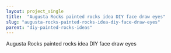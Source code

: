 ```yaml
---
layout: project_single
title:  "Augusta Rocks painted rocks idea DIY face draw eyes"
slug: "augusta-rocks-painted-rocks-idea-diy-face-draw-eyes"
parent: "diy-painted-rocks-ideas"
---
```

Augusta Rocks painted rocks idea DIY face draw eyes